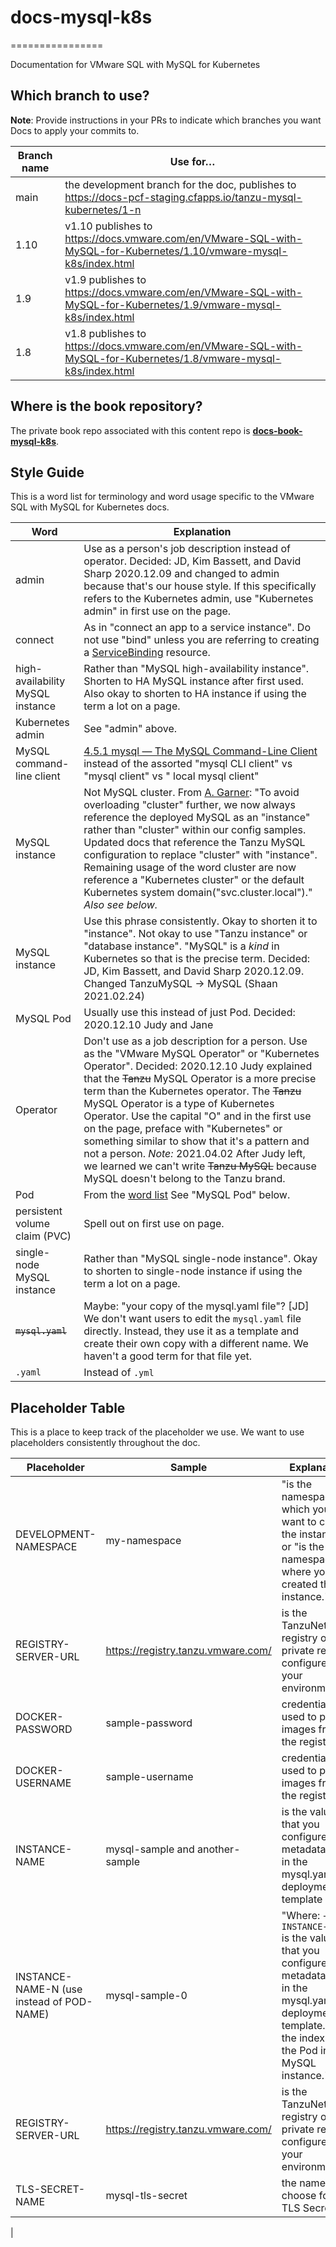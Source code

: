# docs-mysql-k8s
================

Documentation for VMware SQL with MySQL for Kubernetes

## Which branch to use?

**Note**: Provide instructions in your PRs to indicate which branches you want Docs to apply your commits to.

| Branch name | Use for… |
|-------------| -------|
| main      | the development branch for the doc, publishes to https://docs-pcf-staging.cfapps.io/tanzu-mysql-kubernetes/1-n |
| 1.10      | v1.10 publishes to https://docs.vmware.com/en/VMware-SQL-with-MySQL-for-Kubernetes/1.10/vmware-mysql-k8s/index.html  | 
| 1.9      | v1.9 publishes to https://docs.vmware.com/en/VMware-SQL-with-MySQL-for-Kubernetes/1.9/vmware-mysql-k8s/index.html|
| 1.8      | v1.8 publishes to https://docs.vmware.com/en/VMware-SQL-with-MySQL-for-Kubernetes/1.8/vmware-mysql-k8s/index.html|


## Where is the book repository?

The private book repo associated with this content repo is [**docs-book-mysql-k8s**](https://github.com/pivotal-cf/docs-book-mysql-k8s).



## Style Guide

This is a word list for terminology and word usage specific to the VMware SQL with MySQL for Kubernetes docs.

| Word | Explanation                                                                                                                                                                                                                                                                                                                                                                                                                                                                                                                                                                            |
|------|----------------------------------------------------------------------------------------------------------------------------------------------------------------------------------------------------------------------------------------------------------------------------------------------------------------------------------------------------------------------------------------------------------------------------------------------------------------------------------------------------------------------------------------------------------------------------------------|
| admin | Use as a person's job description instead of operator. Decided: JD, Kim Bassett, and David Sharp 2020.12.09 and changed to admin because that's our house style. If this specifically refers to the Kubernetes admin, use "Kubernetes admin" in first use on the page.                                                                                                                                                                                                                                                                                                                 |
| connect | As in "connect an app to a service instance". Do not use "bind" unless you are referring to creating a [ServiceBinding](https://kubernetes.io/docs/concepts/extend-kubernetes/service-catalog/#binding-to-a-managed-service) resource.                                                                                                                                                                                                                                                                                                                                                 |
| high-availability MySQL instance | Rather than "MySQL high-availability instance". Shorten to HA MySQL instance after first used. Also okay to shorten to HA instance if using the term a lot on a page.                                                                                                                                                                                                                                                                                                                                                                                                                  |
| Kubernetes admin | See "admin" above.                                                                                                                                                                                                                                                                                                                                                                                                                                                                                                                                                                     |
| MySQL command-line client | [4.5.1 mysql — The MySQL Command-Line Client](https://dev.mysql.com/doc/refman/8.0/en/mysql.html) instead of the assorted "mysql CLI client" vs "mysql client" vs " local mysql client"                                                                                                                                                                                                                                                                                                                                                                                                |
| MySQL instance | Not MySQL cluster. From [A. Garner](https://github.com/pivotal-cf/docs-mysql-k8s/pull/28): "To avoid overloading "cluster" further, we now always reference the deployed MySQL as an "instance" rather than "cluster" within our config samples. Updated docs that reference the Tanzu MySQL configuration to replace "cluster" with "instance". Remaining usage of the word cluster are now reference a "Kubernetes cluster" or the default Kubernetes system domain("svc.cluster.local")." _Also see below._                                                                         |
| MySQL instance  | Use this phrase consistently. Okay to shorten it to "instance". Not okay to use "Tanzu instance" or "database instance". "MySQL" is a _kind_ in Kubernetes so that is the precise term. Decided: JD, Kim Bassett, and David Sharp 2020.12.09. Changed TanzuMySQL -> MySQL (Shaan 2021.02.24)                                                                                                                                                                                                                                                                                           |
| MySQL Pod | Usually use this instead of just Pod. Decided: 2020.12.10 Judy and Jane                                                                                                                                                                                                                                                                                                                                                                                                                                                                                                                |
| Operator | Don't use as a job description for a person. Use as the "VMware MySQL Operator" or "Kubernetes Operator". Decided: 2020.12.10 Judy explained that the ~~Tanzu~~ MySQL Operator is a more precise term than the Kubernetes operator. The ~~Tanzu~~ MySQL Operator is a type of Kubernetes Operator. Use the capital "O" and in the first use on the page, preface with "Kubernetes" or something similar to show that it's a pattern and not a person.   _Note:_ 2021.04.02 After Judy left, we learned we can't write ~~Tanzu MySQL~~ because MySQL doesn't belong to the Tanzu brand. |
| Pod  | From the [word list](https://docs.google.com/spreadsheets/d/1hkadtxR1hY57kK7h5HN4ITHLJleZixCDH_RJPUpNq_A/edit?usp=sharing) See "MySQL Pod" below.                                                                                                                                                                                                                                                                                                                                                                                                                                      |
| persistent volume claim (PVC)  | Spell out on first use on page.                                                                                                                                                                                                                                                                                                                                                                                                                                                                                                                                                        |
| single-node MySQL instance | Rather than "MySQL single-node instance". Okay to shorten to single-node instance if using the term a lot on a page.                                                                                                                                                                                                                                                                                                                                                                                                                                                                   |
| ~~`mysql.yaml`~~ | Maybe: "your copy of the mysql.yaml file"? [JD] We don't want users to edit the `mysql.yaml` file directly. Instead, they use it as a template and create their own copy with a different name. We haven't a good term for that file yet.                                                                                                                                                                                                                                                                                                                                              |
| `.yaml` | Instead of `.yml`                                                                                                                                                                                                                                                                                                                                                                                                                                                                                                                                                                      |

## Placeholder Table

This is a place to keep track of the placeholder we use.
We want to use placeholders consistently throughout the doc.

| Placeholder | Sample | Explanation | Used in |
|-------------|--------|-------------|---------|
| DEVELOPMENT-NAMESPACE | my-namespace | "is the namespace in which you want to create the instance" or "is the namespace where you created the instance." | create-delete.html |
| REGISTRY-SERVER-URL |https://registry.tanzu.vmware.com/ |  is the TanzuNet registry or the private registry configured for your environment | create-delete.html|
| DOCKER-PASSWORD | sample-password | credentials used to pull images from the registry | create-delete.html |
| DOCKER-USERNAME |sample-username |  credentials used to pull images from the registry | create-delete.html |
| INSTANCE-NAME | mysql-sample and another-sample |   is the value that you configured for metadata.name in the mysql.yaml deployment template | create-delete.html, accessing.html |
| INSTANCE-NAME-N (use instead of POD-NAME)| mysql-sample-0 | "Where: + `INSTANCE-NAME` is the value that you configured for metadata.name in the mysql.yaml deployment template. + `N` is the index of the Pod in the MySQL instance." | create-delete-mysql.html, update-instance.html |
| REGISTRY-SERVER-URL |https://registry.tanzu.vmware.com/ |  is the TanzuNet registry or the private registry configured for your environment | create-delete.html|
| TLS-SECRET-NAME |mysql-tls-secret | the name you choose for the TLS Secret.  | configure-tls.html|
|
